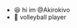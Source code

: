 - 😆 hi im @Akirokivo
- 🏐 volleyball player


<!---
Akirokivo/Akirokivo is a ✨ special ✨ repository because its `README.md` (this file) appears on your GitHub profile.
You can click the Preview link to take a look at your changes.
--->

